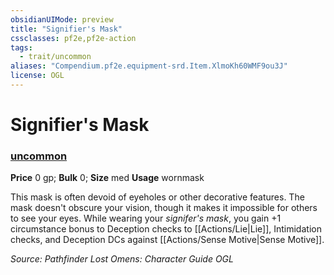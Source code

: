```yaml
---
obsidianUIMode: preview
title: "Signifier's Mask"
cssclasses: pf2e,pf2e-action
tags:
  - trait/uncommon
aliases: "Compendium.pf2e.equipment-srd.Item.XlmoKh60WMF9ou3J"
license: OGL
---
```

# Signifier's Mask

### [uncommon](uncommon.md "Uncommon Rarity Trait")


**Price** 0 gp; 
**Bulk** 0; **Size** med
**Usage** wornmask

This mask is often devoid of eyeholes or other decorative features. The mask doesn't obscure your vision, though it makes it impossible for others to see your eyes. While wearing your _signifer's mask_, you gain +1 circumstance bonus to Deception checks to [[Actions/Lie|Lie]], Intimidation checks, and Deception DCs against [[Actions/Sense Motive|Sense Motive]].

*Source: Pathfinder Lost Omens: Character Guide*
*OGL*